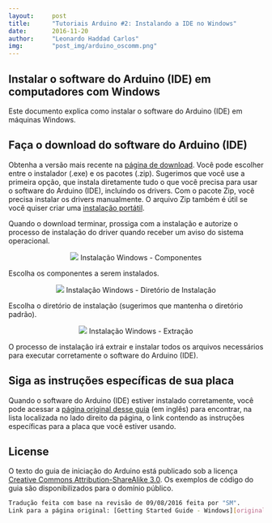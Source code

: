 ```yaml
---
layout:     post
title:      "Tutoriais Arduino #2: Instalando a IDE no Windows"
date:       2016-11-20
author:     "Leonardo Haddad Carlos"
img:        "post_img/arduino_oscomm.png"
---
```


## Instalar o software do Arduino (IDE) em computadores com Windows

Este documento explica como instalar o software do Arduino (IDE) em máquinas Windows.

## Faça o download do software do Arduino (IDE)

Obtenha a versão mais recente na [página de download][downloadpage]. Você pode escolher entre o instalador (.exe) e os pacotes (.zip). Sugerimos que você use a primeira opção, que instala diretamente tudo o que você precisa para usar o software do Arduino (IDE), incluindo os drivers. Com o pacote Zip, você precisa instalar os drivers manualmente. O arquivo Zip também é útil se você quiser criar uma [instalação portátil][portable].

Quando o download terminar, prossiga com a instalação e autorize o processo de instalação do driver quando receber um aviso do sistema operacional.

<p style="text-align: center;">
    <img src="{{ site.baseurl }}/post_img/arduinotutorials/windows_components.png" style="margin: 0 auto; max-height: 390px;" />
Instalação Windows - Componentes
</p>

Escolha os componentes a serem instalados.

<p style="text-align: center;">
    <img src="{{ site.baseurl }}/post_img/arduinotutorials/windows_installfolder.png" style="margin: 0 auto; max-height: 390px;" />
Instalação Windows - Diretório de Instalação
</p>

Escolha o diretório de instalação (sugerimos que mantenha o diretório padrão).

<p style="text-align: center;">
    <img src="{{ site.baseurl }}/post_img/arduinotutorials/windows_extract.png" style="margin: 0 auto; max-height: 390px;" />
Instalação Windows - Extração
</p>

O processo de instalação irá extrair e instalar todos os arquivos necessários para executar corretamente o software do Arduino (IDE).

## Siga as instruções específicas de sua placa

Quando o software do Arduino (IDE) estiver instalado corretamente, você pode acessar a [página original desse guia][guidehome] (em inglês) para encontrar, na lista localizada no lado direito da página, o link contendo as instruções específicas para a placa que você estiver usando.

License
----

O texto do guia de iniciação do Arduino está publicado sob a licença [Creative Commons Attribution-ShareAlike 3.0][ccasa3]. Os exemplos de código do guia são disponibilizados para o domínio público.

```sh
Tradução feita com base na revisão de 09/08/2016 feita por "SM".
Link para a página original: [Getting Started Guide - Windows][originalpage].
```

[//]: # (These are reference links used in the body of this note and get stripped out when the markdown processor does its job. There is no need to format nicely because it shouldn't be seen. Thanks SO - http://stackoverflow.com/questions/4823468/store-comments-in-markdown-syntax)


   [placeholder]: <>
   [originalpage]: <https://www.arduino.cc/en/Guide/Windows>
   [guidehome]: <https://www.arduino.cc/en/Guide/HomePage>
   [portable]: </2016/11/20/arduino-5portable/>
   [downloadpage]: <https://www.arduino.cc/en/Main/Software>
   [ccasa3]: <https://creativecommons.org/licenses/by-sa/3.0>
   [arduino]: <https://www.arduino.cc>
